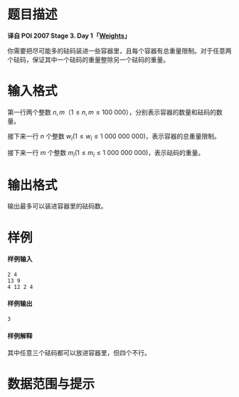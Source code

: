 
# 题目描述

**译自 POI 2007 Stage 3. Day 1「[Weights](https://szkopul.edu.pl/problemset/problem/y7tXjqVq0gPZjc8kPrscs2CJ/site/?key=statement)」**

你需要把尽可能多的砝码装进一些容器里，且每个容器有总重量限制。对于任意两个砝码，保证其中一个砝码的重量整除另一个砝码的重量。

# 输入格式

第一行两个整数 $n,m$（$1 \le n,m \le 100\ 000$），分别表示容器的数量和砝码的数量。

接下来一行 $n$ 个整数 $w_i (1 \le w_i \le 1\ 000\ 000\ 000)$，表示容器的总重量限制。

接下来一行 $m$ 个整数 $m_i (1 \le m_i \le 1\ 000\ 000\ 000)$，表示砝码的重量。

# 输出格式

输出最多可以装进容器里的砝码数。

# 样例

#### 样例输入
```plain
2 4
13 9
4 12 2 4
```

#### 样例输出
```plain
3
```

#### 样例解释
其中任意三个砝码都可以放进容器里，但四个不行。

# 数据范围与提示



